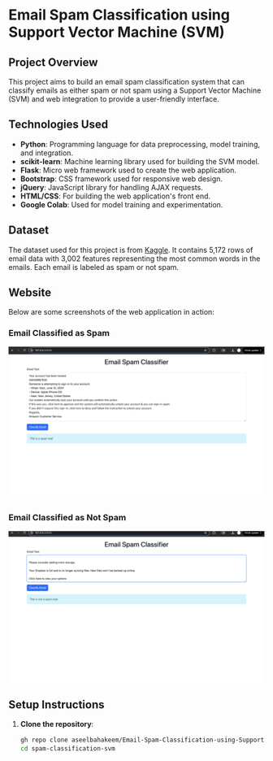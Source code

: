 # Email Spam Classification using Support Vector Machine (SVM)

## Project Overview

This project aims to build an email spam classification system that can classify emails as either spam or not spam using a Support Vector Machine (SVM) and web integration to provide a user-friendly interface. 

## Technologies Used

- **Python**: Programming language for data preprocessing, model training, and integration.
- **scikit-learn**: Machine learning library used for building the SVM model.
- **Flask**: Micro web framework used to create the web application.
- **Bootstrap**: CSS framework used for responsive web design.
- **jQuery**: JavaScript library for handling AJAX requests.
- **HTML/CSS**: For building the web application's front end.
- **Google Colab**: Used for model training and experimentation.

## Dataset

The dataset used for this project is from [Kaggle](https://www.kaggle.com/datasets/balaka18/email-spam-classification-dataset-csv). It contains 5,172 rows of email data with 3,002 features representing the most common words in the emails. Each email is labeled as spam or not spam.

## Website 

Below are some screenshots of the web application in action:

### Email Classified as Spam

![Spam Example](https://github.com/aseelbahakeem/Email-Spam-Classification-using-Support-Vector-Machine/blob/main/templates/EmailClassifiedasSpam.png)

### Email Classified as Not Spam

![Not Spam Example](https://github.com/aseelbahakeem/Email-Spam-Classification-using-Support-Vector-Machine/blob/main/templates/EmailClassifiednotSpam.png)

## Setup Instructions

1. **Clone the repository**:
   ```bash
   gh repo clone aseelbahakeem/Email-Spam-Classification-using-Support-Vector-Machine
   cd spam-classification-svm
